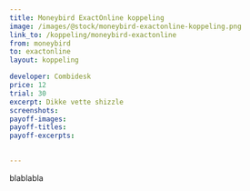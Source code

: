 ```yaml
---
title: Moneybird ExactOnline koppeling
image: /images/@stock/moneybird-exactonline-koppeling.png
link_to: /koppeling/moneybird-exactonline
from: moneybird
to: exactonline
layout: koppeling

developer: Combidesk
price: 12
trial: 30
excerpt: Dikke vette shizzle
screenshots:
payoff-images:
payoff-titles:
payoff-excerpts:

 
---
```


blablabla